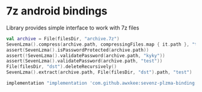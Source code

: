 # 7z android bindings

Library provides simple interface to work with 7z files

```kotlin
val archive = File(filesDir, "archive.7z")
SevenLzma().compress(archive.path, compressingFiles.map { it.path }, "test", 9)
assert(SevenLzma().isPasswordProtected(archive.path))
assert(!SevenLzma().validatePassword(archive.path, "kyky"))
assert(SevenLzma().validatePassword(archive.path, "test"))
File(filesDir, "dst").deleteRecursively()
SevenLzma().extract(archive.path, File(filesDir, "dst").path, "test")
```

```groovy
implementation "implementation 'com.github.awxkee:sevenz-plzma-binding:Tag'"
```